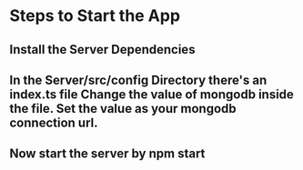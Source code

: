 # Steps to Start the App

## Install the Server Dependencies

## In the Server/src/config Directory there's an index.ts file Change the value of mongodb inside the file. Set the value as your mongodb connection url.

## Now start the server by npm start
